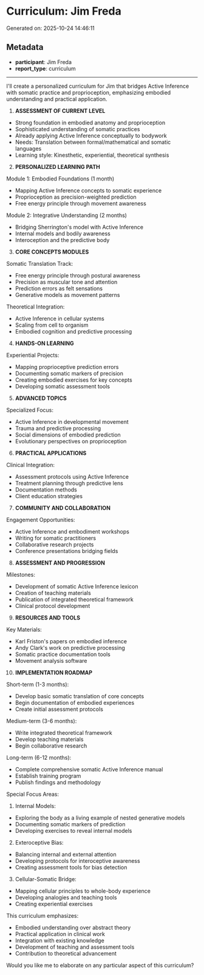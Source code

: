 # Curriculum: Jim Freda

Generated on: 2025-10-24 14:46:11

## Metadata

- **participant**: Jim Freda
- **report_type**: curriculum

---

I'll create a personalized curriculum for Jim that bridges Active Inference with somatic practice and proprioception, emphasizing embodied understanding and practical application.

1. **ASSESSMENT OF CURRENT LEVEL**
- Strong foundation in embodied anatomy and proprioception
- Sophisticated understanding of somatic practices
- Already applying Active Inference conceptually to bodywork
- Needs: Translation between formal/mathematical and somatic languages
- Learning style: Kinesthetic, experiential, theoretical synthesis

2. **PERSONALIZED LEARNING PATH**

Module 1: Embodied Foundations (1 month)
- Mapping Active Inference concepts to somatic experience
- Proprioception as precision-weighted prediction
- Free energy principle through movement awareness

Module 2: Integrative Understanding (2 months)
- Bridging Sherrington's model with Active Inference
- Internal models and bodily awareness
- Interoception and the predictive body

3. **CORE CONCEPTS MODULES**

Somatic Translation Track:
- Free energy principle through postural awareness
- Precision as muscular tone and attention
- Prediction errors as felt sensations
- Generative models as movement patterns

Theoretical Integration:
- Active Inference in cellular systems
- Scaling from cell to organism
- Embodied cognition and predictive processing

4. **HANDS-ON LEARNING**

Experiential Projects:
- Mapping proprioceptive prediction errors
- Documenting somatic markers of precision
- Creating embodied exercises for key concepts
- Developing somatic assessment tools

5. **ADVANCED TOPICS**

Specialized Focus:
- Active Inference in developmental movement
- Trauma and predictive processing
- Social dimensions of embodied prediction
- Evolutionary perspectives on proprioception

6. **PRACTICAL APPLICATIONS**

Clinical Integration:
- Assessment protocols using Active Inference
- Treatment planning through predictive lens
- Documentation methods
- Client education strategies

7. **COMMUNITY AND COLLABORATION**

Engagement Opportunities:
- Active Inference and embodiment workshops
- Writing for somatic practitioners
- Collaborative research projects
- Conference presentations bridging fields

8. **ASSESSMENT AND PROGRESSION**

Milestones:
- Development of somatic Active Inference lexicon
- Creation of teaching materials
- Publication of integrated theoretical framework
- Clinical protocol development

9. **RESOURCES AND TOOLS**

Key Materials:
- Karl Friston's papers on embodied inference
- Andy Clark's work on predictive processing
- Somatic practice documentation tools
- Movement analysis software

10. **IMPLEMENTATION ROADMAP**

Short-term (1-3 months):
- Develop basic somatic translation of core concepts
- Begin documentation of embodied experiences
- Create initial assessment protocols

Medium-term (3-6 months):
- Write integrated theoretical framework
- Develop teaching materials
- Begin collaborative research

Long-term (6-12 months):
- Complete comprehensive somatic Active Inference manual
- Establish training program
- Publish findings and methodology

Special Focus Areas:

1. Internal Models:
- Exploring the body as a living example of nested generative models
- Documenting somatic markers of prediction
- Developing exercises to reveal internal models

2. Exteroceptive Bias:
- Balancing internal and external attention
- Developing protocols for interoceptive awareness
- Creating assessment tools for bias detection

3. Cellular-Somatic Bridge:
- Mapping cellular principles to whole-body experience
- Developing analogies and teaching tools
- Creating experiential exercises

This curriculum emphasizes:
- Embodied understanding over abstract theory
- Practical application in clinical work
- Integration with existing knowledge
- Development of teaching and assessment tools
- Contribution to theoretical advancement

Would you like me to elaborate on any particular aspect of this curriculum?